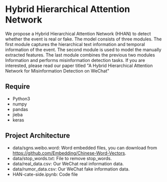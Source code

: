 # Hybrid Hierarchical Attention Network 

We propose a Hybrid Hierarchical Attention Network (HHAN) to detect whether the event is real or fake. The model consists of three modules. The first module captures the hierarchical text information and temporal information of the event. The second module is used to model the manually extracted features. The last module combines the previous two modules Information and performs misinformation detection tasks. If you are interested, please read our paper titled "A Hybrid Hierarchical Attention Network for Misinformation Detection on WeChat"


## Require

- Python3
- numpy
- pandas
- jieba
- keras


## Project Architecture

- data/sgns.weibo.word: Word embedded files, you can download from https://github.com/Embedding/Chinese-Word-Vectors.
- data/stop_words.txt: File to remove stop_words.
- data/real_data.csv: Our WeChat real information data.
- data/rumor_data.csv: Our WeChat fake information data.
- HAN-cate-side.ipynb: Code file
